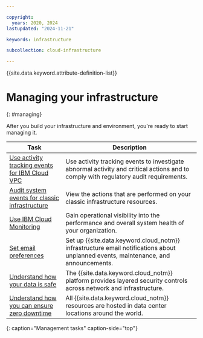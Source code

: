```yaml
---

copyright:
  years: 2020, 2024
lastupdated: "2024-11-21"

keywords: infrastructure

subcollection: cloud-infrastructure

---
```


{{site.data.keyword.attribute-definition-list}}

# Managing your infrastructure
{: #managing}

After you build your infrastructure and environment, you're ready to start managing it.

| Task | Description |
|--------|---------------|
| [Use activity tracking events for IBM Cloud VPC](/docs/vpc?topic=vpc-at_events) | Use activity tracking events to investigate abnormal activity and critical actions and to comply with regulatory audit requirements. |
| [Audit system events for classic infrastructure](/docs/account?topic=account-audit-log) | View the actions that are performed on your classic infrastructure resources. |
| [Use IBM Cloud Monitoring](/docs/monitoring?topic=monitoring-getting-started) | Gain operational visibility into the performance and overall system health of your organization. |
| [Set email preferences](/docs/account?topic=account-email-prefs) | Set up {{site.data.keyword.cloud_notm}} infrastructure email notifications about unplanned events, maintenance, and announcements.  |
| [Understand how your data is safe](/docs/overview?topic=overview-security) | The {{site.data.keyword.cloud_notm}} platform provides layered security controls across network and infrastructure. |
| [Understand how you can ensure zero downtime](/docs/overview?topic=overview-zero-downtime) | All {{site.data.keyword.cloud_notm}} resources are hosted in data center locations around the world. |
{: caption="Management tasks" caption-side="top"}
